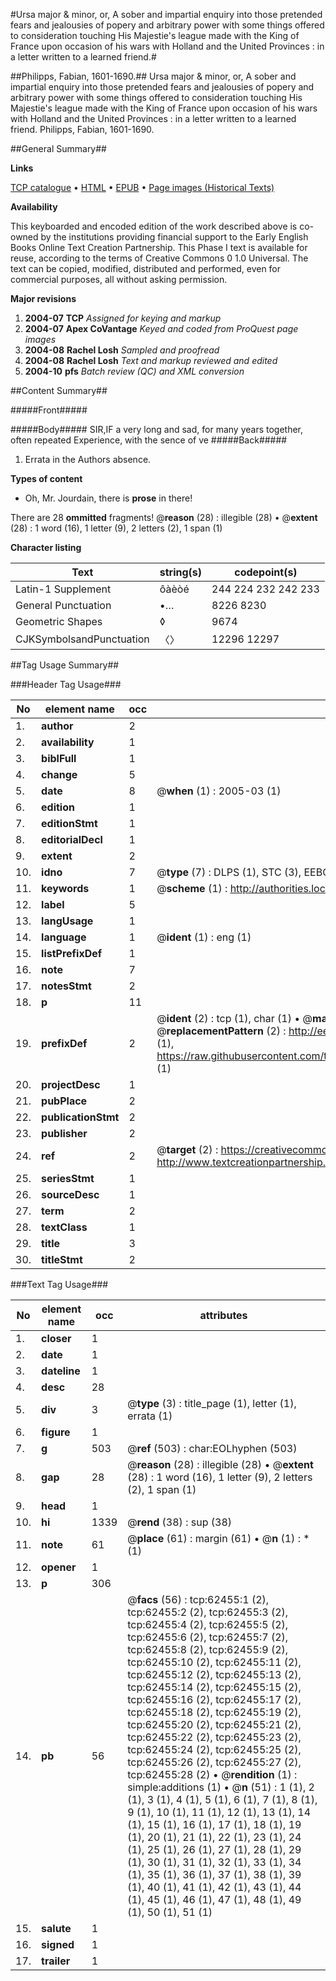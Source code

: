 #Ursa major & minor, or, A sober and impartial enquiry into those pretended fears and jealousies of popery and arbitrary power with some things offered to consideration touching His Majestie's league made with the King of France upon occasion of his wars with Holland and the United Provinces : in a letter written to a learned friend.#

##Philipps, Fabian, 1601-1690.##
Ursa major & minor, or, A sober and impartial enquiry into those pretended fears and jealousies of popery and arbitrary power with some things offered to consideration touching His Majestie's league made with the King of France upon occasion of his wars with Holland and the United Provinces : in a letter written to a learned friend.
Philipps, Fabian, 1601-1690.

##General Summary##

**Links**

[TCP catalogue](http://www.ota.ox.ac.uk/tcp/)  • 
[HTML](http://tei.it.ox.ac.uk/tcp/Texts-HTML/free/A54/A54696.html)  • 
[EPUB](http://tei.it.ox.ac.uk/tcp/Texts-EPUB/free/A54/A54696.epub) • 
[Page images (Historical Texts)](https://data.historicaltexts.jisc.ac.uk/view?pubId=eebo-12494125e&pageId=eebo-12494125e-62455-1)

**Availability**

This keyboarded and encoded edition of the
	       work described above is co-owned by the institutions
	       providing financial support to the Early English Books
	       Online Text Creation Partnership. This Phase I text is
	       available for reuse, according to the terms of Creative
	       Commons 0 1.0 Universal. The text can be copied,
	       modified, distributed and performed, even for
	       commercial purposes, all without asking permission.

**Major revisions**

1. __2004-07__ __TCP__ *Assigned for keying and markup*
1. __2004-07__ __Apex CoVantage__ *Keyed and coded from ProQuest page images*
1. __2004-08__ __Rachel Losh__ *Sampled and proofread*
1. __2004-08__ __Rachel Losh__ *Text and markup reviewed and edited*
1. __2004-10__ __pfs__ *Batch review (QC) and XML conversion*

##Content Summary##

#####Front#####

#####Body#####
SIR,IF a very long and sad, for many years together, often repeated Experience, with the sence of ve
#####Back#####

1. Errata in the Authors absence.

**Types of content**

  * Oh, Mr. Jourdain, there is **prose** in there!

There are 28 **ommitted** fragments! 
 @__reason__ (28) : illegible (28)  •  @__extent__ (28) : 1 word (16), 1 letter (9), 2 letters (2), 1 span (1)

**Character listing**


|Text|string(s)|codepoint(s)|
|---|---|---|
|Latin-1 Supplement|ôàèòé|244 224 232 242 233|
|General Punctuation|•…|8226 8230|
|Geometric Shapes|◊|9674|
|CJKSymbolsandPunctuation|〈〉|12296 12297|

##Tag Usage Summary##

###Header Tag Usage###

|No|element name|occ|attributes|
|---|---|---|---|
|1.|__author__|2||
|2.|__availability__|1||
|3.|__biblFull__|1||
|4.|__change__|5||
|5.|__date__|8| @__when__ (1) : 2005-03 (1)|
|6.|__edition__|1||
|7.|__editionStmt__|1||
|8.|__editorialDecl__|1||
|9.|__extent__|2||
|10.|__idno__|7| @__type__ (7) : DLPS (1), STC (3), EEBO-CITATION (1), OCLC (1), VID (1)|
|11.|__keywords__|1| @__scheme__ (1) : http://authorities.loc.gov/ (1)|
|12.|__label__|5||
|13.|__langUsage__|1||
|14.|__language__|1| @__ident__ (1) : eng (1)|
|15.|__listPrefixDef__|1||
|16.|__note__|7||
|17.|__notesStmt__|2||
|18.|__p__|11||
|19.|__prefixDef__|2| @__ident__ (2) : tcp (1), char (1)  •  @__matchPattern__ (2) : ([0-9\-]+):([0-9IVX]+) (1), (.+) (1)  •  @__replacementPattern__ (2) : http://eebo.chadwyck.com/downloadtiff?vid=$1&page=$2 (1), https://raw.githubusercontent.com/textcreationpartnership/Texts/master/tcpchars.xml#$1 (1)|
|20.|__projectDesc__|1||
|21.|__pubPlace__|2||
|22.|__publicationStmt__|2||
|23.|__publisher__|2||
|24.|__ref__|2| @__target__ (2) : https://creativecommons.org/publicdomain/zero/1.0/ (1), http://www.textcreationpartnership.org/docs/. (1)|
|25.|__seriesStmt__|1||
|26.|__sourceDesc__|1||
|27.|__term__|2||
|28.|__textClass__|1||
|29.|__title__|3||
|30.|__titleStmt__|2||


###Text Tag Usage###

|No|element name|occ|attributes|
|---|---|---|---|
|1.|__closer__|1||
|2.|__date__|1||
|3.|__dateline__|1||
|4.|__desc__|28||
|5.|__div__|3| @__type__ (3) : title_page (1), letter (1), errata (1)|
|6.|__figure__|1||
|7.|__g__|503| @__ref__ (503) : char:EOLhyphen (503)|
|8.|__gap__|28| @__reason__ (28) : illegible (28)  •  @__extent__ (28) : 1 word (16), 1 letter (9), 2 letters (2), 1 span (1)|
|9.|__head__|1||
|10.|__hi__|1339| @__rend__ (38) : sup (38)|
|11.|__note__|61| @__place__ (61) : margin (61)  •  @__n__ (1) : * (1)|
|12.|__opener__|1||
|13.|__p__|306||
|14.|__pb__|56| @__facs__ (56) : tcp:62455:1 (2), tcp:62455:2 (2), tcp:62455:3 (2), tcp:62455:4 (2), tcp:62455:5 (2), tcp:62455:6 (2), tcp:62455:7 (2), tcp:62455:8 (2), tcp:62455:9 (2), tcp:62455:10 (2), tcp:62455:11 (2), tcp:62455:12 (2), tcp:62455:13 (2), tcp:62455:14 (2), tcp:62455:15 (2), tcp:62455:16 (2), tcp:62455:17 (2), tcp:62455:18 (2), tcp:62455:19 (2), tcp:62455:20 (2), tcp:62455:21 (2), tcp:62455:22 (2), tcp:62455:23 (2), tcp:62455:24 (2), tcp:62455:25 (2), tcp:62455:26 (2), tcp:62455:27 (2), tcp:62455:28 (2)  •  @__rendition__ (1) : simple:additions (1)  •  @__n__ (51) : 1 (1), 2 (1), 3 (1), 4 (1), 5 (1), 6 (1), 7 (1), 8 (1), 9 (1), 10 (1), 11 (1), 12 (1), 13 (1), 14 (1), 15 (1), 16 (1), 17 (1), 18 (1), 19 (1), 20 (1), 21 (1), 22 (1), 23 (1), 24 (1), 25 (1), 26 (1), 27 (1), 28 (1), 29 (1), 30 (1), 31 (1), 32 (1), 33 (1), 34 (1), 35 (1), 36 (1), 37 (1), 38 (1), 39 (1), 40 (1), 41 (1), 42 (1), 43 (1), 44 (1), 45 (1), 46 (1), 47 (1), 48 (1), 49 (1), 50 (1), 51 (1)|
|15.|__salute__|1||
|16.|__signed__|1||
|17.|__trailer__|1||
